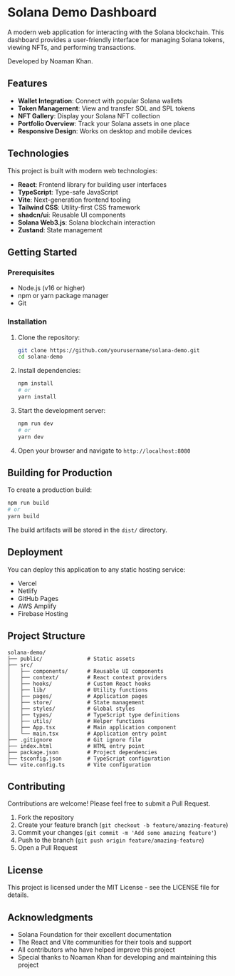 # Solana Demo Dashboard

A modern web application for interacting with the Solana blockchain. This dashboard provides a user-friendly interface for managing Solana tokens, viewing NFTs, and performing transactions.

Developed by Noaman Khan.

## Features

- **Wallet Integration**: Connect with popular Solana wallets
- **Token Management**: View and transfer SOL and SPL tokens
- **NFT Gallery**: Display your Solana NFT collection
- **Portfolio Overview**: Track your Solana assets in one place
- **Responsive Design**: Works on desktop and mobile devices

## Technologies

This project is built with modern web technologies:

- **React**: Frontend library for building user interfaces
- **TypeScript**: Type-safe JavaScript
- **Vite**: Next-generation frontend tooling
- **Tailwind CSS**: Utility-first CSS framework
- **shadcn/ui**: Reusable UI components
- **Solana Web3.js**: Solana blockchain interaction
- **Zustand**: State management

## Getting Started

### Prerequisites

- Node.js (v16 or higher)
- npm or yarn package manager
- Git

### Installation

1. Clone the repository:
   ```bash
   git clone https://github.com/yourusername/solana-demo.git
   cd solana-demo
   ```

2. Install dependencies:
   ```bash
   npm install
   # or
   yarn install
   ```

3. Start the development server:
   ```bash
   npm run dev
   # or
   yarn dev
   ```

4. Open your browser and navigate to `http://localhost:8080`

## Building for Production

To create a production build:

```bash
npm run build
# or
yarn build
```

The build artifacts will be stored in the `dist/` directory.

## Deployment

You can deploy this application to any static hosting service:

- Vercel
- Netlify
- GitHub Pages
- AWS Amplify
- Firebase Hosting

## Project Structure

```
solana-demo/
├── public/              # Static assets
├── src/
│   ├── components/      # Reusable UI components
│   ├── context/         # React context providers
│   ├── hooks/           # Custom React hooks
│   ├── lib/             # Utility functions
│   ├── pages/           # Application pages
│   ├── store/           # State management
│   ├── styles/          # Global styles
│   ├── types/           # TypeScript type definitions
│   ├── utils/           # Helper functions
│   ├── App.tsx          # Main application component
│   └── main.tsx         # Application entry point
├── .gitignore           # Git ignore file
├── index.html           # HTML entry point
├── package.json         # Project dependencies
├── tsconfig.json        # TypeScript configuration
└── vite.config.ts       # Vite configuration
```

## Contributing

Contributions are welcome! Please feel free to submit a Pull Request.

1. Fork the repository
2. Create your feature branch (`git checkout -b feature/amazing-feature`)
3. Commit your changes (`git commit -m 'Add some amazing feature'`)
4. Push to the branch (`git push origin feature/amazing-feature`)
5. Open a Pull Request

## License

This project is licensed under the MIT License - see the LICENSE file for details.

## Acknowledgments

- Solana Foundation for their excellent documentation
- The React and Vite communities for their tools and support
- All contributors who have helped improve this project
- Special thanks to Noaman Khan for developing and maintaining this project